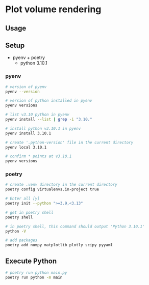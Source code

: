 # Plot volume rendering
## Usage

## Setup

* pyenv + poetry
    * python 3.10.1

### pyenv
```bash
# version of pyenv
pyenv --version

# version of python installed in pyenv
pyenv versions

# list v3.10 python in pyenv
pyenv install --list | grep -i "3.10."

# install python v3.10.1 in pyenv
pyenv install 3.10.1

# create '.python-version' file in the current directory
pyenv local 3.10.1

# confirm * points at v3.10.1
pyenv versions
```

### poetry
```bash
# create .venv directory in the current directory
poetry config virtualenvs.in-project true

# Enter all [y]
poetry init --python ">=3.9,<3.13"

# get in poetry shell
poetry shell

# in poetry shell, this command should output 'Python 3.10.1'
python -V

# add packages
poetry add numpy matplotlib plotly scipy pyyaml
```

## Execute Python
```bash
# poetry run python main.py
poetry run python -m main
```
